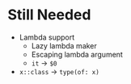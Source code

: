 # Still Needed

- Lambda support
    - Lazy lambda maker
    - Escaping lambda argument
    - `it` -> `$0`
- `x::class` -> `type(of: x)`
